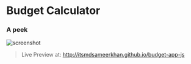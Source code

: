# Budget Calculator
### A peek
![screenshot](https://i.imgur.com/UKAvpRa.png)

> Live Preview at: http://itsmdsameerkhan.github.io/budget-app-js
